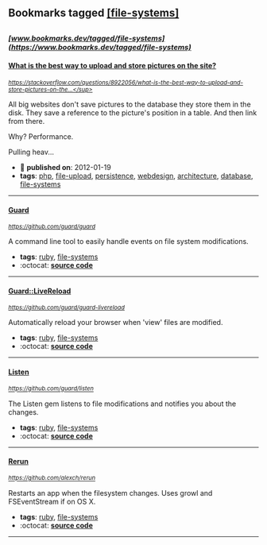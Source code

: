 ## Bookmarks tagged [[file-systems]](https://www.bookmarks.dev?q=[file-systems])

_<sup><sup>[www.bookmarks.dev/tagged/file-systems](https://www.bookmarks.dev/tagged/file-systems)</sup></sup>_
---
#### [What is the best way to upload and store pictures on the site?](https://stackoverflow.com/questions/8922056/what-is-the-best-way-to-upload-and-store-pictures-on-the-site/8922090#8922090)
_<sup>https://stackoverflow.com/questions/8922056/what-is-the-best-way-to-upload-and-store-pictures-on-the...</sup>_

All big websites don't save pictures to the database they store them in the disk. They save a reference to the picture's position in a table. And then link from there.

Why? Performance.

Pulling heav...
* :calendar: **published on**: 2012-01-19
* **tags**: [php](../tagged/php.md), [file-upload](../tagged/file-upload.md), [persistence](../tagged/persistence.md), [webdesign](../tagged/webdesign.md), [architecture](../tagged/architecture.md), [database](../tagged/database.md), [file-systems](../tagged/file-systems.md)
---
#### [Guard](https://github.com/guard/guard)
_<sup>https://github.com/guard/guard</sup>_

A command line tool to easily handle events on file system modifications.
* **tags**: [ruby](../tagged/ruby.md), [file-systems](../tagged/file-systems.md)
* :octocat: **[source code](https://github.com/guard/guard)**
---
#### [Guard::LiveReload](https://github.com/guard/guard-livereload)
_<sup>https://github.com/guard/guard-livereload</sup>_

Automatically reload your browser when 'view' files are modified.
* **tags**: [ruby](../tagged/ruby.md), [file-systems](../tagged/file-systems.md)
* :octocat: **[source code](https://github.com/guard/guard-livereload)**
---
#### [Listen](https://github.com/guard/listen)
_<sup>https://github.com/guard/listen</sup>_

The Listen gem listens to file modifications and notifies you about the changes.
* **tags**: [ruby](../tagged/ruby.md), [file-systems](../tagged/file-systems.md)
* :octocat: **[source code](https://github.com/guard/listen)**
---
#### [Rerun](https://github.com/alexch/rerun)
_<sup>https://github.com/alexch/rerun</sup>_

Restarts an app when the filesystem changes. Uses growl and FSEventStream if on OS X.
* **tags**: [ruby](../tagged/ruby.md), [file-systems](../tagged/file-systems.md)
* :octocat: **[source code](https://github.com/alexch/rerun)**
---

